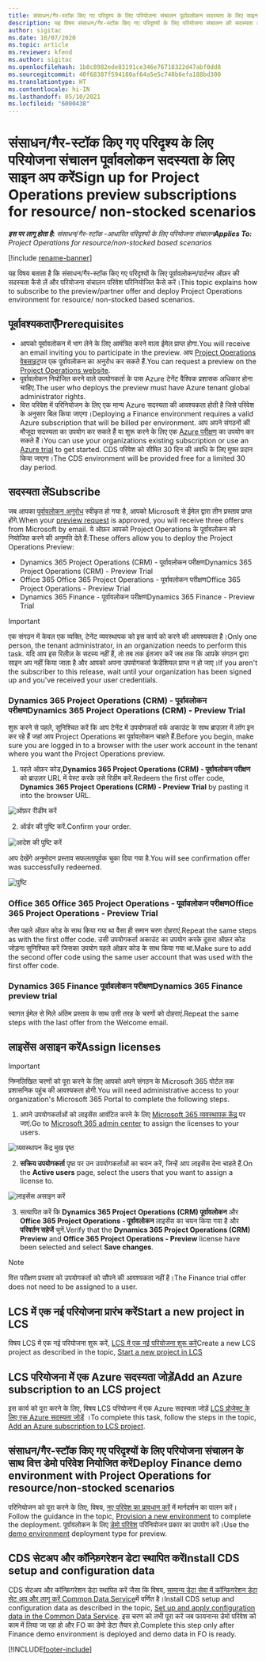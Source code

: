 ```yaml
---
title: संसाधन/गैर-स्टॉक किए गए परिदृश्य के लिए परियोजना संचालन पूर्वावलोकन सदस्यता के लिए साइन अप करें
description: यह विषय संसाधन/गैर-स्टॉक किए गए परिदृश्यों के लिए परियोजना संचालन की सदस्यता और परिनियोजित कैसे करना है, की जानकारी देता है।
author: sigitac
ms.date: 10/07/2020
ms.topic: article
ms.reviewer: kfend
ms.author: sigitac
ms.openlocfilehash: 1b8c8982ede83191ce346e76718322d47abf0dd8
ms.sourcegitcommit: 40f68387f594180af64a5e5c748b6efa188bd300
ms.translationtype: HT
ms.contentlocale: hi-IN
ms.lasthandoff: 05/10/2021
ms.locfileid: "6000438"
---
```

# <a name="sign-up-for-project-operations-preview-subscriptions-for-resource-non-stocked-scenarios"></a><span data-ttu-id="5ec45-103">संसाधन/गैर-स्टॉक किए गए परिदृश्य के लिए परियोजना संचालन पूर्वावलोकन सदस्यता के लिए साइन अप करें</span><span class="sxs-lookup"><span data-stu-id="5ec45-103">Sign up for Project Operations preview subscriptions for resource/ non-stocked scenarios</span></span>

<span data-ttu-id="5ec45-104">_**इस पर लागू होता है:** संसाधन/गैर-स्टॉक -आधारित परिदृश्यों के लिए परियोजना संचालन_</span><span class="sxs-lookup"><span data-stu-id="5ec45-104">_**Applies To:** Project Operations for resource/non-stocked based scenarios_</span></span>

[!include [rename-banner](~/includes/cc-data-platform-banner.md)]

<span data-ttu-id="5ec45-105">यह विषय बताता है कि संसाधन/गैर-स्टॉक किए गए परिदृश्यों के लिए पूर्वावलोकन/पार्टनर ऑफ़र की सदस्यता कैसे लें और परियोजना संचालन परिवेश परिनियोजित कैसे करें।</span><span class="sxs-lookup"><span data-stu-id="5ec45-105">This topic explains how to subscribe to the preview/partner offer and deploy Project Operations environment for resource/ non-stocked based scenarios.</span></span>

## <a name="prerequisites"></a><span data-ttu-id="5ec45-106">पूर्वावश्यकताएँ</span><span class="sxs-lookup"><span data-stu-id="5ec45-106">Prerequisites</span></span>

- <span data-ttu-id="5ec45-107">आपको पूर्वावलोकन में भाग लेने के लिए आमंत्रित करने वाला ईमेल प्राप्त होगा.</span><span class="sxs-lookup"><span data-stu-id="5ec45-107">You will receive an email inviting you to participate in the preview.</span></span> <span data-ttu-id="5ec45-108">आप [Project Operations वेबसाइट](https://dynamics.microsoft.com/en-us/project-operations/overview/)पर एक पूर्वावलोकन का अनुरोध कर सकते हैं.</span><span class="sxs-lookup"><span data-stu-id="5ec45-108">You can request a preview on the [Project Operations website](https://dynamics.microsoft.com/en-us/project-operations/overview/).</span></span>
- <span data-ttu-id="5ec45-109">पूर्वावलोकन नियोजित करने वाले उपयोगकर्ता के पास Azure टेनेंट वैश्विक प्रशासक अधिकार होना चाहिए.</span><span class="sxs-lookup"><span data-stu-id="5ec45-109">The user who deploys the preview must have Azure tenant global administrator rights.</span></span>
- <span data-ttu-id="5ec45-110">वित्त परिवेश में परिनियोजन के लिए एक मान्य Azure सदस्यता की आवश्यकता होती है जिसे परिवेश के अनुसार बिल किया जाएगा।</span><span class="sxs-lookup"><span data-stu-id="5ec45-110">Deploying a Finance environment requires a valid Azure subscription that will be billed per environment.</span></span> <span data-ttu-id="5ec45-111">आप अपने संगठनों की मौजूदा सदस्यता का उपयोग कर सकते हैं या शुरू करने के लिए एक [Azure परीक्षण](https://azure.microsoft.com/en-us/free/) का उपयोग कर सकते हैं।</span><span class="sxs-lookup"><span data-stu-id="5ec45-111">You can use your organizations existing subscription or use an [Azure trial](https://azure.microsoft.com/en-us/free/) to get started.</span></span> <span data-ttu-id="5ec45-112">CDS परिवेश को सीमित 30 दिन की अवधि के लिए मुफ्त प्रदान किया जाएगा।</span><span class="sxs-lookup"><span data-stu-id="5ec45-112">The CDS environment will be provided free for a limited 30 day period.</span></span>

## <a name="subscribe"></a><span data-ttu-id="5ec45-113">सदस्यता लें</span><span class="sxs-lookup"><span data-stu-id="5ec45-113">Subscribe</span></span>

<span data-ttu-id="5ec45-114">जब आपका [पूर्वावलोकन अनुरोध](https://forms.office.com/FormsPro/Pages/ResponsePage.aspx?id=v4j5cvGGr0GRqy180BHbR56j8lZs0FdAvwT75_WNFyxUMkRDV1NYQU5TNjE2VjhKOVBUNVg2R0s1NC4u) स्वीकृत हो गया है, आपको Microsoft से ईमेल द्वारा तीन प्रस्ताव प्राप्त होंगे.</span><span class="sxs-lookup"><span data-stu-id="5ec45-114">When your [preview request](https://forms.office.com/FormsPro/Pages/ResponsePage.aspx?id=v4j5cvGGr0GRqy180BHbR56j8lZs0FdAvwT75_WNFyxUMkRDV1NYQU5TNjE2VjhKOVBUNVg2R0s1NC4u) is approved, you will receive three offers from Microsoft by email.</span></span> <span data-ttu-id="5ec45-115">ये ऑफ़र आपको Project Operations के पूर्वावलोकन को नियोजित करने की अनुमति देते हैं:</span><span class="sxs-lookup"><span data-stu-id="5ec45-115">These offers allow you to deploy the Project Operations Preview:</span></span>

- <span data-ttu-id="5ec45-116">Dynamics 365 Project Operations (CRM) - पूर्वावलोकन परीक्षण</span><span class="sxs-lookup"><span data-stu-id="5ec45-116">Dynamics 365 Project Operations (CRM) - Preview Trial</span></span>
- <span data-ttu-id="5ec45-117">Office 365 Office 365 Project Operations - पूर्वावलोकन परीक्षण</span><span class="sxs-lookup"><span data-stu-id="5ec45-117">Office 365 Project Operations - Preview Trial</span></span>
- <span data-ttu-id="5ec45-118">Dynamics 365 Finance - पूर्वावलोकन परीक्षण</span><span class="sxs-lookup"><span data-stu-id="5ec45-118">Dynamics 365 Finance - Preview Trial</span></span>

> [!IMPORTANT]
> <span data-ttu-id="5ec45-119">एक संगठन में केवल एक व्यक्ति, टेनेंट व्यवस्थापक को इस कार्य को करने की आवश्यकता है।</span><span class="sxs-lookup"><span data-stu-id="5ec45-119">Only one person, the tenant administrator, in an organization needs to perform this task.</span></span> <span data-ttu-id="5ec45-120">यदि आप इस रिलीज़ के सदस्य नहीं हैं, तो तब तक इंतजार करें जब तक कि आपके संगठन द्वारा साइन अप नहीं किया जाता है और आपको अपना उपयोगकर्ता क्रेडेंशियल प्राप्त न हो जाए।</span><span class="sxs-lookup"><span data-stu-id="5ec45-120">If you aren't the subscriber to this release, wait until your organization has been signed up and you've received your user credentials.</span></span>

### <a name="dynamics-365-project-operations-crm---preview-trial"></a><span data-ttu-id="5ec45-121">Dynamics 365 Project Operations (CRM) - पूर्वावलोकन परीक्षण</span><span class="sxs-lookup"><span data-stu-id="5ec45-121">Dynamics 365 Project Operations (CRM) - Preview Trial</span></span> 

<span data-ttu-id="5ec45-122">शुरू करने से पहले, सुनिश्चित करें कि आप टेनेंट में उपयोगकर्ता वर्क अकाउंट के साथ ब्राउज़र में लॉग इन कर रहे हैं जहां आप Project Operations का पूर्वावलोकन चाहते हैं.</span><span class="sxs-lookup"><span data-stu-id="5ec45-122">Before you begin, make sure you are logged in to a browser with the user work account in the tenant where you want the Project Operations preview.</span></span>

1. <span data-ttu-id="5ec45-123">पहले ऑफ़र कोड,**Dynamics 365 Project Operations (CRM) - पूर्वावलोकन परीक्षण** को ब्राउज़र URL में पेस्ट करके उसे रिडीम करें.</span><span class="sxs-lookup"><span data-stu-id="5ec45-123">Redeem the first offer code, **Dynamics 365 Project Operations (CRM) - Preview Trial** by pasting it into the browser URL.</span></span>

![ऑफ़र रीडीम करें](./media/16RedeemFirstOfferNew.png)

2. <span data-ttu-id="5ec45-125">ऑर्डर की पुष्टि करें.</span><span class="sxs-lookup"><span data-stu-id="5ec45-125">Confirm your order.</span></span>

![आदेश की पुष्टि करें](./media/17ConfirmOrderNew.png)

<span data-ttu-id="5ec45-127">आप देखेंगे अनुमोदन प्रस्ताव सफलतापूर्वक चुका दिया गया है.</span><span class="sxs-lookup"><span data-stu-id="5ec45-127">You will see confirmation offer was successfully redeemed.</span></span>

![पुष्टि](./media/18OrderConfirmationNew.png)

### <a name="office-365-project-operations---preview-trial"></a><span data-ttu-id="5ec45-129">Office 365 Office 365 Project Operations - पूर्वावलोकन परीक्षण</span><span class="sxs-lookup"><span data-stu-id="5ec45-129">Office 365 Project Operations - Preview Trial</span></span>

<span data-ttu-id="5ec45-130">जैसा पहले ऑफ़र कोड के साथ किया गया था वैसा ही समान चरण दोहराएं.</span><span class="sxs-lookup"><span data-stu-id="5ec45-130">Repeat the same steps as with the first offer code.</span></span> <span data-ttu-id="5ec45-131">उसी उपयोगकर्ता अकाउंट का उपयोग करके दूसरा ऑफ़र कोड जोड़ना सुनिश्चित करें जिसका उपयोग पहले ऑफ़र कोड के साथ किया गया था.</span><span class="sxs-lookup"><span data-stu-id="5ec45-131">Make sure to add the second offer code using the same user account that was used with the first offer code.</span></span>

### <a name="dynamics-365-finance-preview-trial"></a><span data-ttu-id="5ec45-132">Dynamics 365 Finance पूर्वावलोकन परीक्षण</span><span class="sxs-lookup"><span data-stu-id="5ec45-132">Dynamics 365 Finance preview trial</span></span>

<span data-ttu-id="5ec45-133">स्वागत ईमेल से मिले अंतिम प्रस्ताव के साथ उसी तरह के चरणों को दोहराएं.</span><span class="sxs-lookup"><span data-stu-id="5ec45-133">Repeat the same steps with the last offer from the Welcome email.</span></span>

## <a name="assign-licenses"></a><span data-ttu-id="5ec45-134">लाइसेंस असाइन करें</span><span class="sxs-lookup"><span data-stu-id="5ec45-134">Assign licenses</span></span>

> [!IMPORTANT]
> <span data-ttu-id="5ec45-135">निम्नलिखित चरणों को पूरा करने के लिए आपको अपने संगठन के Microsoft 365 पोर्टल तक प्रशासनिक पहुंच की आवश्यकता होगी.</span><span class="sxs-lookup"><span data-stu-id="5ec45-135">You will need administrative access to your organization's Microsoft 365 Portal to complete the following steps.</span></span>

1. <span data-ttu-id="5ec45-136">अपने उपयोगकर्ताओं को लाइसेंस आवंटित करने के लिए [Microsoft 365 व्यवस्थापक केंद्र](https://portal.office.com/) पर जाएं.</span><span class="sxs-lookup"><span data-stu-id="5ec45-136">Go to [Microsoft 365 admin center](https://portal.office.com/) to assign the licenses to your users.</span></span>

![व्यवस्थापन केंद्र मुख पृष्ठ](./media/14AdminPortal.png)

2. <span data-ttu-id="5ec45-138">**सक्रिय उपयोगकर्ता** पृष्ठ पर उन उपयोगकर्ताओं का चयन करें, जिन्हें आप लाइसेंस देना चाहते हैं.</span><span class="sxs-lookup"><span data-stu-id="5ec45-138">On the **Active users** page, select the users that you want to assign a license to.</span></span>

![लाइसेंस असाइन करें](./media/15AssignLicenses.png)

3. <span data-ttu-id="5ec45-140">सत्यापित करें कि **Dynamics 365 Project Operations (CRM) पूर्वावलोकन** और **Office 365 Project Operations - पूर्वावलोकन** लाइसेंस का चयन किया गया है और **परिवर्तन सहेजें** चुनें.</span><span class="sxs-lookup"><span data-stu-id="5ec45-140">Verify that the **Dynamics 365 Project Operations (CRM) Preview** and **Office 365 Project Operations - Preview** license have been selected and select **Save changes**.</span></span>

> [!NOTE]
> <span data-ttu-id="5ec45-141">वित्त परीक्षण प्रस्ताव को उपयोगकर्ता को सौंपने की आवश्यकता नहीं है।</span><span class="sxs-lookup"><span data-stu-id="5ec45-141">The Finance trial offer does not need to be assigned to a user.</span></span>

## <a name="start-a-new-project-in-lcs"></a><span data-ttu-id="5ec45-142">LCS में एक नई परियोजना प्रारंभ करें</span><span class="sxs-lookup"><span data-stu-id="5ec45-142">Start a new project in LCS</span></span>

<span data-ttu-id="5ec45-143">विषय LCS में एक नई परियोजना शुरू करें, [LCS में एक नई परियोजना शुरू करें](create-lcs-project.md)</span><span class="sxs-lookup"><span data-stu-id="5ec45-143">Create a new LCS project as described in the topic, [Start a new project in LCS](create-lcs-project.md)</span></span>

## <a name="add-an-azure-subscription-to-an-lcs-project"></a><span data-ttu-id="5ec45-144">LCS परियोजना में एक Azure सदस्यता जोड़ें</span><span class="sxs-lookup"><span data-stu-id="5ec45-144">Add an Azure subscription to an LCS project</span></span>

<span data-ttu-id="5ec45-145">इस कार्य को पूरा करने के लिए, विषय LCS परियोजना में एक Azure सदस्यता जोड़ें [LCS प्रोजेक्ट के लिए एक Azure सदस्यता जोड़ें](resource-add-azure-subscription-lcs-project.md) ।</span><span class="sxs-lookup"><span data-stu-id="5ec45-145">To complete this task, follow the steps in the topic, [Add an Azure subscription to LCS project](resource-add-azure-subscription-lcs-project.md).</span></span>

## <a name="deploy-finance-demo-environment-with-project-operations-for-resourcenon-stocked-scenarios"></a><span data-ttu-id="5ec45-146">संसाधन/गैर-स्टॉक किए गए परिदृश्यों के लिए परियोजना संचालन के साथ वित्त डेमो परिवेश नियोजित करें</span><span class="sxs-lookup"><span data-stu-id="5ec45-146">Deploy Finance demo environment with Project Operations for resource/non-stocked scenarios</span></span>

<span data-ttu-id="5ec45-147">परिनियोजन को पूरा करने के लिए, विषय, [नए परिवेश का प्रावधान करें](resource-provision-new-environment.md) में मार्गदर्शन का पालन करें।</span><span class="sxs-lookup"><span data-stu-id="5ec45-147">Follow the guidance in the topic, [Provision a new environment](resource-provision-new-environment.md) to complete the deployment.</span></span> <span data-ttu-id="5ec45-148">पूर्वावलोकन के लिए [डेमो परिवेश](/dynamics365/fin-ops-core/dev-itpro/deployment/deploy-demo-environment) परिनियोजन प्रकार का उपयोग करें।</span><span class="sxs-lookup"><span data-stu-id="5ec45-148">Use the [demo environment](/dynamics365/fin-ops-core/dev-itpro/deployment/deploy-demo-environment) deployment type for preview.</span></span> 

## <a name="install-cds-setup-and-configuration-data"></a><span data-ttu-id="5ec45-149">CDS सेटअप और कॉन्फ़िगरेशन डेटा स्थापित करें</span><span class="sxs-lookup"><span data-stu-id="5ec45-149">Install CDS setup and configuration data</span></span>

<span data-ttu-id="5ec45-150">CDS सेटअप और कॉन्फ़िगरेशन डेटा स्थापित करें जैसा कि विषय, [सामान्य डेटा सेवा में कॉन्फ़िगरेशन डेटा सेट अप और लागू करें Common Data Service](resource-apply-pro-setup-config-data.md)में वर्णित है।</span><span class="sxs-lookup"><span data-stu-id="5ec45-150">Install CDS setup and configuration data as described in the topic, [Set up and apply configuration data in the Common Data Service](resource-apply-pro-setup-config-data.md).</span></span>
<span data-ttu-id="5ec45-151">इस चरण को तभी पूरा करें जब फायनान्स डेमो परिवेश को काम में लिया जा रहा हो और FO का डेमो डेटा तैयार हो.</span><span class="sxs-lookup"><span data-stu-id="5ec45-151">Complete this step only after Finance demo environment is deployed and demo data in FO is ready.</span></span>


[!INCLUDE[footer-include](../includes/footer-banner.md)]